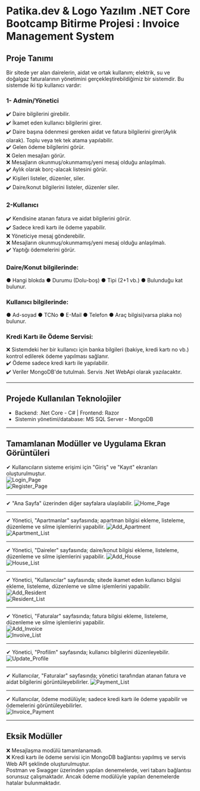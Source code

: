 ﻿# Patika.dev & Logo Yazılım .NET Core Bootcamp Bitirme Projesi : Invoice Management System
## Proje Tanımı
Bir sitede yer alan dairelerin, aidat ve ortak kullanım; elektrik, su ve doğalgaz faturalarının yönetimini 
gerçekleştirebildiğimiz bir sistemdir. Bu sistemde iki tip kullanıcı vardır:

### 1- Admin/Yönetici
✔️ Daire bilgilerini girebilir.  
✔️ İkamet eden kullanıcı bilgilerini girer.  
✔️ Daire başına ödenmesi gereken aidat ve fatura bilgilerini girer(Aylık olarak). Toplu veya tek tek atama yapılabilir.  
✔️ Gelen ödeme bilgilerini görür.  
❌ Gelen mesajları görür.  
❌ Mesajların okunmuş/okunmamış/yeni mesaj olduğu anlaşılmalı.  
✔️ Aylık olarak borç-alacak listesini görür.  
✔️ Kişileri listeler, düzenler, siler.  
✔️ Daire/konut bilgilerini listeler, düzenler siler.  

### 2-Kullanıcı
✔️ Kendisine atanan fatura ve aidat bilgilerini görür.  
✔️ Sadece kredi kartı ile ödeme yapabilir.  
❌ Yöneticiye mesaj gönderebilir.  
❌ Mesajların okunmuş/okunmamış/yeni mesaj olduğu anlaşılmalı.  
✔️ Yaptığı ödemelerini görür.  

### Daire/Konut bilgilerinde:
● Hangi blokda ● Durumu (Dolu-boş) ● Tipi (2+1 vb.) ● Bulunduğu kat bulunur.

### Kullanıcı bilgilerinde:
● Ad-soyad ● TCNo ● E-Mail ● Telefon ● Araç bilgisi(varsa plaka no) bulunur.

### Kredi Kartı ile Ödeme Servisi:
❌ Sistemdeki her bir kullanıcı için banka bilgileri (bakiye, kredi kartı no vb.) kontrol edilerek ödeme yapılması sağlanır.  
✔️ Ödeme sadece kredi kartı ile yapılabilir.  
✔️ Veriler MongoDB'de tutulmalı. Servis .Net WebApi olarak yazılacaktır.  

---

## Projede Kullanılan Teknolojiler
- Backend: .Net Core - C# | Frontend: Razor
- Sistemin yönetimi/database: MS SQL Server - MongoDB

---

## Tamamlanan Modüller ve Uygulama Ekran Görüntüleri

✔ Kullanıcıların sisteme erişimi için "Giriş" ve "Kayıt" ekranları oluşturulmuştur.    
![Login_Page](https://github.com/melekny/Invoice-Management-System/blob/main/Images/Login_Page.png)  
![Register_Page](https://github.com/melekny/Invoice-Management-System/blob/main/Images/Register_Page.png)

---

✔ "Ana Sayfa" üzerinden diğer sayfalara ulaşılabilir.
![Home_Page](https://github.com/melekny/Invoice-Management-System/blob/main/Images/Home_Page.png)

---

✔ Yönetici, "Apartmanlar" sayfasında; apartman bilgisi ekleme, listeleme, düzenleme ve silme işlemlerini yapabilir.
![Add_Apartment](https://github.com/melekny/Invoice-Management-System/blob/main/Images/Add_Apartment.png)  
![Apartment_List](https://github.com/melekny/Invoice-Management-System/blob/main/Images/Apartment_List.png) 

---

✔ Yönetici, "Daireler" sayfasında; daire/konut bilgisi ekleme, listeleme, düzenleme ve silme işlemlerini yapabilir.
![Add_House](https://github.com/melekny/Invoice-Management-System/blob/main/Images/Add_House.png)  
![House_List](https://github.com/melekny/Invoice-Management-System/blob/main/Images/House_List.png)

---

✔ Yönetici, "Kullanıcılar" sayfasında; sitede ikamet eden kullanıcı bilgisi ekleme, listeleme, düzenleme ve silme işlemlerini yapabilir.  
![Add_Resident](https://github.com/melekny/Invoice-Management-System/blob/main/Images/Add_Resident.png)  
![Resident_List](https://github.com/melekny/Invoice-Management-System/blob/main/Images/Resident_List.png)  

---

✔ Yönetici, "Faturalar" sayfasında; fatura bilgisi ekleme, listeleme, düzenleme ve silme işlemlerini yapabilir.  
![Add_Invoice](https://github.com/melekny/Invoice-Management-System/blob/main/Images/Add_Invoice.png)  
![Invoive_List](https://github.com/melekny/Invoice-Management-System/blob/main/Images/Invoice_List.png)

---

✔ Yönetici, "Profilim" sayfasında; kullanıcı bilgilerini düzenleyebilir.
![Update_Profile](https://github.com/melekny/Invoice-Management-System/blob/main/Images/Update_Profile.png)

---

✔ Kullanıcılar, "Faturalar" sayfasında; yönetici tarafından atanan fatura ve aidat bilgilerini görüntüleyebilirler.
![Payment_List](https://github.com/melekny/Invoice-Management-System/blob/main/Images/Payment_List.png)

---

✔ Kullanıcılar, ödeme modülüyle; sadece kredi kartı ile ödeme yapabilir ve ödemelerini görüntüleyebilirler.  
![Invoice_Payment](https://github.com/melekny/Invoice-Management-System/blob/main/Images/Invoice_Payment.png)

---

## Eksik Modüller
❌ Mesajlaşma modülü tamamlanamadı.  
❌ Kredi kartı ile ödeme servisi için MongoDB bağlantısı yapılmış ve servis Web API şeklinde oluşturulmuştur.  
Postman ve Swagger üzerinden yapılan denemelerde, veri tabanı bağlantısı sorunsuz çalışmaktadır.
Ancak ödeme modülüyle yapılan denemelerde hatalar bulunmaktadır.
